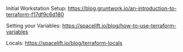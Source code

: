 

Initial Workstation Setup:
  https://blog.gruntwork.io/an-introduction-to-terraform-f17df9c6d180


Setting your Variables:
  https://spacelift.io/blog/how-to-use-terraform-variables
  
Locals: 
  https://spacelift.io/blog/terraform-locals




